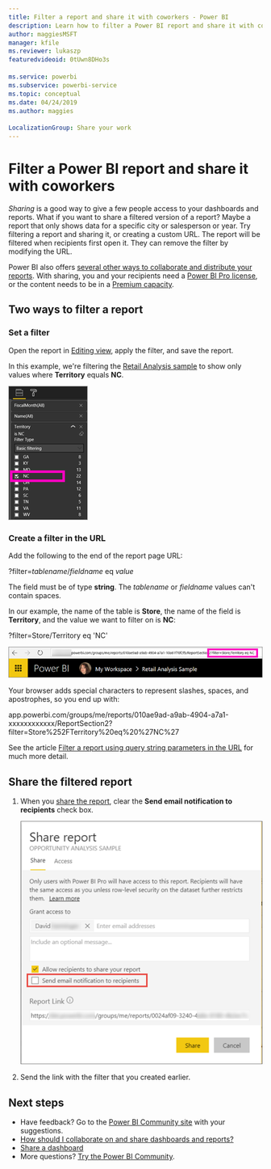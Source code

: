 ```yaml
---
title: Filter a report and share it with coworkers - Power BI
description: Learn how to filter a Power BI report and share it with coworkers in your organization.
author: maggiesMSFT
manager: kfile
ms.reviewer: lukaszp
featuredvideoid: 0tUwn8DHo3s

ms.service: powerbi
ms.subservice: powerbi-service
ms.topic: conceptual
ms.date: 04/24/2019
ms.author: maggies

LocalizationGroup: Share your work
---
```

# Filter a Power BI report and share it with coworkers
*Sharing* is a good way to give a few people access to your dashboards and reports. What if you want to share a filtered version of a report? Maybe a report that only shows data for a specific city or salesperson or year. Try filtering a report and sharing it, or creating a custom URL. The report will be filtered when recipients first open it. They can remove the filter by modifying the URL. 

Power BI also offers [several other ways to collaborate and distribute your reports](service-how-to-collaborate-distribute-dashboards-reports.md). With sharing, you and your recipients need a [Power BI Pro license](service-features-license-type.md), or the content needs to be in a [Premium capacity](service-premium-what-is.md). 

## Two ways to filter a report

### Set a filter

Open the report in [Editing view](consumer/end-user-reading-view.md), apply the filter, and save the report.
   
In this example, we're filtering the [Retail Analysis sample](sample-tutorial-connect-to-the-samples.md) to show only values where **Territory** equals **NC**.
   
![Report filter pane](media/service-share-reports/power-bi-filter-report2.png)

### Create a filter in the URL

Add the following to the end of the report page URL:
   
?filter=*tablename*/*fieldname* eq *value*
   
The field must be of type **string**. The *tablename* or *fieldname* values can't contain spaces.
   
In our example, the name of the table is **Store**, the name of the field is **Territory**, and the value we want to filter on is **NC**:
   
?filter=Store/Territory eq 'NC'
   
![Filtered report URL](media/service-share-reports/power-bi-filter-url3.png)
   
Your browser adds special characters to represent slashes, spaces, and apostrophes, so you end up with:
   
app.powerbi.com/groups/me/reports/010ae9ad-a9ab-4904-a7a1-xxxxxxxxxxxx/ReportSection2?filter=Store%252FTerritory%20eq%20%27NC%27

See the article [Filter a report using query string parameters in the URL](service-url-filters.md) for much more detail.

## Share the filtered report

1. When you [share the report](service-share-dashboards.md), clear the **Send email notification to recipients** check box.

    ![Share report dialog box](media/service-share-reports/power-bi-share-report-dialog.png)

4. Send the link with the filter that you created earlier.

## Next steps
* Have feedback? Go to the [Power BI Community site](https://community.powerbi.com/) with your suggestions.
* [How should I collaborate on and share dashboards and reports?](service-how-to-collaborate-distribute-dashboards-reports.md)
* [Share a dashboard](service-share-dashboards.md)
* More questions? [Try the Power BI Community](http://community.powerbi.com/).

